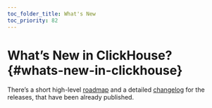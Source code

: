 ```yaml
---
toc_folder_title: What's New
toc_priority: 82
---
```


# What’s New in ClickHouse? {#whats-new-in-clickhouse}

There’s a short high-level [roadmap](../whats-new/roadmap.md) and a detailed [changelog](../whats-new/changelog/index.md) for the releases, that have been already published.
